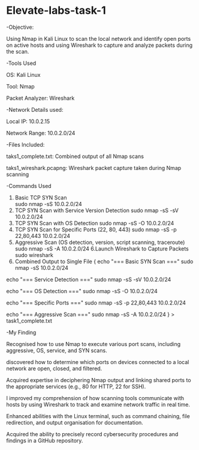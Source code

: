 # Elevate-labs-task-1

-Objective:

Using Nmap in Kali Linux to scan the local network and identify open ports on active hosts and using Wireshark to capture and analyze packets during the scan.


-Tools Used

OS: Kali Linux 

Tool: Nmap

Packet Analyzer: Wireshark


-Network Details used:

Local IP: 10.0.2.15

Network Range: 10.0.2.0/24

-Files Included:

taks1_complete.txt: Combined output of all Nmap scans

taks1_wireshark.pcapng: Wireshark packet capture taken during Nmap scanning


-Commands Used

1. Basic TCP SYN Scan                                          
sudo nmap -sS 10.0.2.0/24
2. TCP SYN Scan with Service Version Detection
sudo nmap -sS -sV 10.0.2.0/24
3. TCP SYN Scan with OS Detection
sudo nmap -sS -O 10.0.2.0/24
4. TCP SYN Scan for Specific Ports (22, 80, 443)
sudo nmap -sS -p 22,80,443 10.0.2.0/24
5. Aggressive Scan (OS detection, version, script scanning, traceroute)
sudo nmap -sS -A 10.0.2.0/24
6.Launch Wireshark to Capture Packets
sudo wireshark
7. Combined Output to Single File
{
  echo "=== Basic SYN Scan ==="
  sudo nmap -sS 10.0.2.0/24

  echo "=== Service Detection ==="
  sudo nmap -sS -sV 10.0.2.0/24

  echo "=== OS Detection ==="
  sudo nmap -sS -O 10.0.2.0/24

  echo "=== Specific Ports ==="
  sudo nmap -sS -p 22,80,443 10.0.2.0/24

  echo "=== Aggressive Scan ==="
  sudo nmap -sS -A 10.0.2.0/24
} > task1_complete.txt


-My Finding

Recognised how to use Nmap to execute various port scans, including aggressive, OS, service, and SYN scans.

discovered how to determine which ports on devices connected to a local network are open, closed, and filtered.

Acquired expertise in deciphering Nmap output and linking shared ports to the appropriate services (e.g., 80 for HTTP, 22 for SSH).

I improved my comprehension of how scanning tools communicate with hosts by using Wireshark to track and examine network traffic in real time.

Enhanced abilities with the Linux terminal, such as command chaining, file redirection, and output organisation for documentation.

Acquired the ability to precisely record cybersecurity procedures and findings in a GitHub repository.
